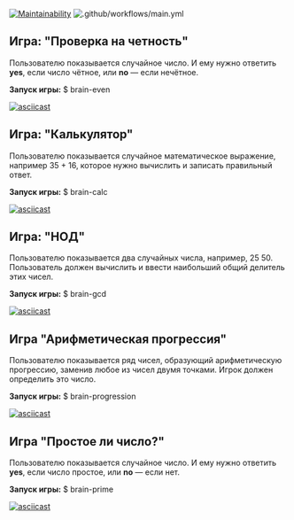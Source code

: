 [![Maintainability](https://api.codeclimate.com/v1/badges/a99a88d28ad37a79dbf6/maintainability)](https://codeclimate.com/github/codeclimate/codeclimate/maintainability)
![.github/workflows/main.yml](https://github.com/DmitriyK/frontend-project-lvl1/workflows/Node%20CI/badge.svg)
## Игра: "Проверка на четность"

Пользователю показывается случайное число. И ему нужно ответить **yes**, если число чётное, или **no** — если нечётное.

**Запуск игры:** $ brain-even

[![asciicast](https://asciinema.org/a/310366.svg)](https://asciinema.org/a/310366)

## Игра: "Калькулятор"

Пользователю показывается случайное математическое выражение, например 35 + 16, которое нужно вычислить и записать правильный ответ.

**Запуск игры:** $ brain-calc

[![asciicast](https://asciinema.org/a/310361.svg)](https://asciinema.org/a/310361)

## Игра: "НОД"

Пользователю показывается два случайных числа, например, 25 50. Пользователь должен вычислить и ввести наибольший общий делитель этих чисел.

**Запуск игры:** $ brain-gcd

[![asciicast](https://asciinema.org/a/310359.svg)](https://asciinema.org/a/310359)

## Игра "Арифметическая прогрессия"

Пользователю показывается ряд чисел, образующий арифметическую прогрессию, заменив любое из чисел двумя точками. Игрок должен определить это число.

**Запуск игры:** $ brain-progression

[![asciicast](https://asciinema.org/a/310369.svg)](https://asciinema.org/a/310369)

## Игра "Простое ли число?"

Пользователю показывается случайное число. И ему нужно ответить **yes**, если число простое, или **no** — если нет.

**Запуск игры:** $ brain-prime

[![asciicast](https://asciinema.org/a/310374.svg)](https://asciinema.org/a/310374)

